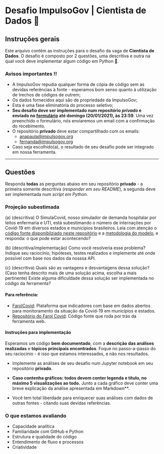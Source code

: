 # Desafio ImpulsoGov | Cientista de Dados 🧪

## Instruções gerais
Este arquivo contém as instruções para o desafio da vaga de **Cientista de Dados**. O desafio é composto por 2 questões, uma descritiva e outra na qual você deve implementar algum código em Python 🐍.

### Avisos importantes ‼️
- A ImpulsoGov repudia qualquer forma de cópia de código sem as devidas referências à fonte - esperamos bom senso quanto à utilização de trechos de códigos de outrem;
- Os dados fornecidos aqui são de propriedade da ImpulsoGov;
- Esta é uma fase eliminatória do processo seletivo;
- **Seu desafio deve ser implementado num repositório *privado* e enviado no [formulário](ADD) até domingo (20/01/2021), às 23:59**. Uma vez preenchido o formulário, nós enviaremos um email com a confirmação do recebimento.
- O repositório **privado** deve estar compartilhado com os emails: 
  - anapaula@impulsogov.org
  - fernanda@impulsogov.org
- Caso seja escolhido(a), o resultado de seu desafio pode ser integrado em nossa ferramenta.

---

## Questões

Responda **todas** as perguntas abaixo em seu repositório **privado** - a primeira somente descritiva (*responder em seu README*), a segunda deve ser implementada num *script em Python*.

### Projeção subestimada

(a) (descritiva) O SimulaCovid, nosso simulador de demanda hospitalar por leitos enfermaria e UTI, está subestimando o número de internações por Covid-19 em diversos estados e municípios brasileiros. Leia com atenção o [código fonte disponibilziado neste repositório](/code) e a [metodologia do modelo](/methodology), e responda: o que pode estar acontecendo?

(b) (descritiva/implementação) Como você resolveria esse problema? Indique seu raciocínio, hipóteses, testes realizados e implemente até onde possível com base nos dados da nosssa API.

(c) (descritiva) Quais são as vantagens e desvantagens dessa solução? (Caso tenha descrito mais de uma solução acima, escolha a mais pertinente) Existe alguma dificuldade dessa solução ser implementada no código da ferramenta?


#### Para referência:
- [FarolCovid](http://farolcovid.coronacidades.org): Plataforma que indicadores com base em dados abertos para monitoramento da situação da Covid-19 em municípios e estados.
- [Repositório do Farol Covid](http://github.com/ImpulsoGov/farolcovid): Código fonte que roda por trás da ferramenta web.

#### Instruções para implementação

Esperamos um código **bem documentado**, com a **descrição das análises realizadas** e **tópicos principais encontrados**. Foque no passo-a-passo do seu raciocínio - é isso que estamos interessadxs, e não nos resultados.

- Implemente as análises de seu desafio num Jupyter notebook em seu repositório **privado**.

- **Caso contenha gráficos: todos devem conter legenda e título, no máximo 5 visualizações ao todo.** Junto a cada gráfico deve conter uma breve explicação da análise apresentada em Markdown**.

- Você tem total liberdade para enriquecer suas análises com dados de outras fontes - citando suas devidas referências.


### O que estamos avaliando

- Capacidade analítica
- Familiaridade com GitHub e Python
- Estrutura e qualidade do código
- Entendimento de fluxo e processos
- Criatividade
